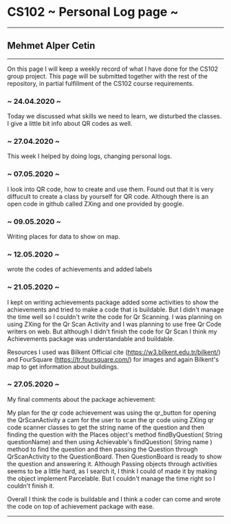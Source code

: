 # CS102 ~ Personal Log page ~
****
## Mehmet Alper Cetin
****

On this page I will keep a weekly record of what I have done for the CS102 group project. This page will be submitted together with the rest of the repository, in partial fulfillment of the CS102 course requirements.

### ~ 24.04.2020 ~
Today we discussed what skills we need to learn, we disturbed the classes. I give a little bit info about QR codes as well.

### ~ 27.04.2020 ~
This week I helped by doing logs, changing personal logs.

### ~ 07.05.2020 ~
I look into QR code, how to create and use them. Found out that it is very diffucult to create a class by yourself for QR code. Although there is an open code in github called ZXing and one provided by google.

### ~ 09.05.2020 ~
Writing places for data to show on map.

### ~ 12.05.2020 ~
wrote the codes of achievements and added labels

### ~ 21.05.2020 ~
I kept on writing achievements package added some activities to show the achievements
and tried to make a code that is buildable. But I didn't manage the time well so
I couldn't write the code for Qr Scanning. I was planning on using  ZXing for the Qr Scan Activity
and I was planning to use free Qr Code writers on web. But although I didn't finish the code for
Qr Scan I think my Achievements package was understandable and buildable.

Resources I used was Bilkent Official cite (https://w3.bilkent.edu.tr/bilkent/) and
FourSquare (https://tr.foursquare.com/) for images and again Bilkent's map to get
information about buildings.
### ~ 27.05.2020 ~
My final comments about the package achievement:

My plan for the qr code achievement was using the qr_button for opening the QrScanActivity
a cam for the user to scan the qr code using ZXing qr code scanner classes to get
the string name of the question and then finding the question with the
Places object's method findByQuestion( String questionName) and then using
Achievable's findQuestion( String name ) method to find the question and then
passing the Question through QrScanActivity  to the QuestionBoard. Then QuestionBoard
is ready to show the question and answering it.
Although Passing objects through activities seems to be a little hard,
as I search it, I think I could of made it by making the object implement Parcelable.
But I couldn't manage the time right so I couldn't finish it.

Overall I think the code is buildable and I think a coder
can come and wrote the code on top of achievement package with ease.
****
